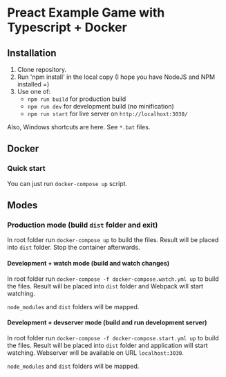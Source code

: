 # Preact Example Game with Typescript + Docker

## Installation

1. Clone repository.
2. Run 'npm install' in the local copy (I hope you have NodeJS and NPM installed =)
3. Use one of:
   - `npm run build` for production build
   - `npm run dev` for development build (no minification)
   - `npm run start` for live server on `http://localhost:3030/`

Also, Windows shortcuts are here. See `*.bat` files.

## Docker

### Quick start

You can just run `docker-compose up` script.

## Modes

### Production mode (build `dist` folder and exit)

In root folder run `docker-compose up` to build the files. Result will be
placed into `dist` folder. Stop the container afterwards.

#### Development + watch mode (build and watch changes)

In root folder run `docker-compose -f docker-compose.watch.yml up` to build the files. Result will be placed into `dist` folder and Webpack will start watching.

`node_modules` and `dist` folders will be mapped.

#### Development + devserver mode (build and run development server)

In root folder run `docker-compose -f docker-compose.start.yml up` to build the files. Result will be placed into `dist` folder and application will start watching. Webserver will be available on URL `localhost:3030`.

`node_modules` and `dist` folders will be mapped.
